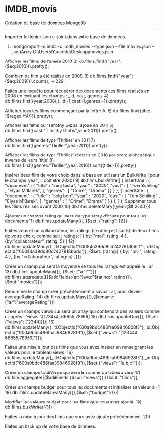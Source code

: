 # IMDB_movis
Création de base de données MongoDb 
___________________________________
Importer le fichier json ci-joint dans votre base de données.
1) mongoimport -d imdb -c imdb_movies --type json --file movies.json –jsonArray C:\Users\Youcode\Desktop\movies.json

Afficher les films de l’année 2010
2) db.films.find({"year":{$eq:2010}}).pretty();

Combien de film a été réalisé en 2009.
3) db.films.find({"year":{$eq:2009}}).count(); => 229

Faites une requête pour récupérer des documents des films réalisés en 2008 en excluant les champs : _id, cast, genres.
4) db.films.find({year:2008},{_id:-1,cast:-1,genres:-1}).pretty();

Afficher tous les films commençant par la lettre A.
5) db.films.find({title:{$regex:/^A/}}).pretty();

Afficher les films où ‘Timothy Gibbs’ a joué en 2011
6) db.films.find({cast:"Timothy Gibbs",year:2011}).pretty()

Afficher les films de type ‘Thriller’ en 2011
7) db.films.find({genres:"Thriller",year:2011}).pretty()

Afficher les films de type ‘Thriller’ réalisés en 2016 par ordre alphabétique inverse de leurs ‘title’
8) db.films.find({genres:"Thriller",year:2016}).sort({title:-1}).pretty()

Insérer deux film de votre choix dans la base en utilisant un BulkWrite ( pour le champs ‘year’, il doit être 2020)
9) db.films.bulkWrite(]
  {  insertOne : 
     {
         "document" :  { 
             "title" : "benj testa",
             "year" : "2020", 
             "cast" : [
                         "Tom Schiling" , 
                         "Elyas M’Barek",
                     ], 
             "genres" : [
                         "Crime",
                         "Drama"
                     ]
         }
     }
 },
 {  insertOne : 
     {
         "document" :  { 
             "title" : "belg ben",
             "year" : "2020", 
             "cast" : [
                         "Tom Schiling" , 
                         "Elyas M’Barek",
                     ], 
             "genres" : [
                         "Crime",
                         "Drama"
                     ]
         }
     }
 },
]
);
Supprimer tous les films réalisés avant 2000
10) db.films.deleteMany({year:{$lt:2000}})

Ajouter un champs rating qui sera de type array d’objets pour tous les documents
11) db.films.updateMany({}, {$set: {"rating": []}})

Faites vous et un collaborateur, les ratings (le rating est sur 5) de deux films de votre choix, comme suit : ratings: [ { by: "moi", rating: 4 }, {by:"collaborateur”, rating: 5} ]
12) db.films.updateMany({_id:ObjectId("60084a39dd80d2427818b6df"),_id:ObjectId("60084a39dd80d2427818b6dd")}, {$set: {rating:[ { by: "moi", rating: 4 }, {by:"collaborateur", rating: 5} ]}})

Créer un champ qui sera la moyenne de tous les ratings est appelé le : ar
13) db.films.updateMany({}, {$set: {"ar":""}}) db.films.aggregate([{$addFields:{ar:{$avg:"$ratings".rating}}},{$out:"movies"}]);

Renommer le champ créer précédémment à savoir : ar, pour devenir averageRating.
14) db.films.updateMany({},{$rename:{"ar":"averageRating"}})

Créer un champs views qui sera un array qui contiendra des valeurs comme ci-après : ‘views ‘:[123444, 66855,78966]
15) db.films.updateOne({}, {$set: {"views": [12344]}}); 16) db.films.updateMany({_id:ObjectId("600a9bdc486faa09846928f8"),_id:ObjectId("600a9bdc486faa09846928f9")},{$set:{"views": "[123444, 66855,78966]"}});

Faites une mise à jour des films que vous avez insérer en renseignant les valeurs pour le tableau views.
16) db.films.updateMany({_id:ObjectId("600a9bdc486faa09846928f8"),_id:ObjectId("600a9bdc486faa09846928f9")},{$set:{"views": "[a,b,c]"}});

Créer un champs totalViews qui sera la somme du tableau view
17) db.film.aggregate([{$addFields:{$sum:"views"}},{{$out: "films"}])

Créer un champs budget pour tous les documents et initialiser sa valeur à -1
18) db .films.updateManyaMany({},{$set:{"budget":-1}})

Modifier les valeurs budget pour les films que vous avez ajouté.
19) db.films.bulkWrite([{}])

Faites la mise à jour des films que vous avez ajouté précédemment.
20)

Faites un back up de votre base de données.
